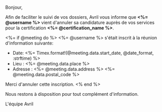 [SUJET]: # (<%= @username %> a annulé sa candidature pour le diplôme <%= @certification_name %> !)

Bonjour,

Afin de faciliter le suivi de vos dossiers, Avril vous informe que **<%= @username %>** vient
d'annuler sa candidature auprès de vos services pour la certification **<%= @certification_name %>**.

<%= if @meeting do %>
<%= @username %> s'était inscrit à la réunion d'information suivante:

- Date: <%= Timex.format!(@meeting.data.start_date, @date_format, :strftime) %>
- Lieu : <%= @meeting.data.place %>
- Adresse : <%= @meeting.data.address %> <%= @meeting.data.postal_code %>

Merci d'annuler cette inscription.
<% end %>

Nous restons à disposition pour tout complément d'information.

L'équipe Avril
